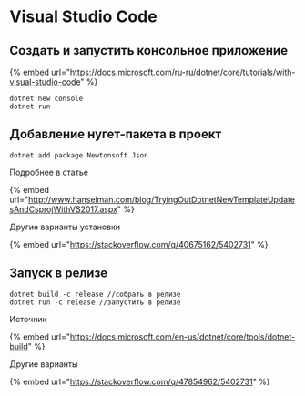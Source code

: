 # Visual Studio Code

## Создать и запустить консольное приложение

{% embed url="https://docs.microsoft.com/ru-ru/dotnet/core/tutorials/with-visual-studio-code" %}

```text
dotnet new console
dotnet run
```

## Добавление нугет-пакета в проект

```text
dotnet add package Newtonsoft.Json
```

Подробнее в статье

{% embed url="http://www.hanselman.com/blog/TryingOutDotnetNewTemplateUpdatesAndCsprojWithVS2017.aspx" %}

Другие варианты установки

{% embed url="https://stackoverflow.com/q/40675162/5402731" %}

## Запуск в релизе

```text
dotnet build -c release //собрать в релизе
dotnet run -c release //запустить в релизе
```

Источник

{% embed url="https://docs.microsoft.com/en-us/dotnet/core/tools/dotnet-build" %}

Другие варианты

{% embed url="https://stackoverflow.com/q/47854962/5402731" %}





